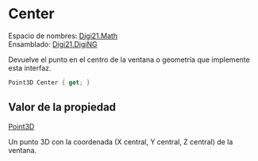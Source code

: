 # Center

Espacio de nombres: [Digi21.Math](../../../)  
Ensamblado: [Digi21.DigiNG](../../../../)

Devuelve el punto en el centro de la ventana o geometría que implemente esta interfaz.

```csharp
Point3D Center { get; }
```

## Valor de la propiedad

[Point3D](../../../clases/point3d.md)

Un punto 3D con la coordenada \(X central, Y central, Z central\) de la ventana.

